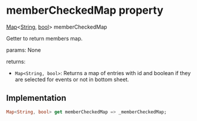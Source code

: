 


# memberCheckedMap property









[Map](https://api.flutter.dev/flutter/dart-core/Map-class.html)&lt;[String](https://api.flutter.dev/flutter/dart-core/String-class.html), [bool](https://api.flutter.dev/flutter/dart-core/bool-class.html)> memberCheckedMap
  




<p>Getter to return members map.</p>
<p>params:
None</p>
<p>returns:</p>
<ul>
<li><code>Map&lt;String, bool&gt;</code>: Returns a map of entries with id and boolean if they are
selected for events or not in bottom sheet.</li>
</ul>



## Implementation

```dart
Map<String, bool> get memberCheckedMap => _memberCheckedMap;
```








